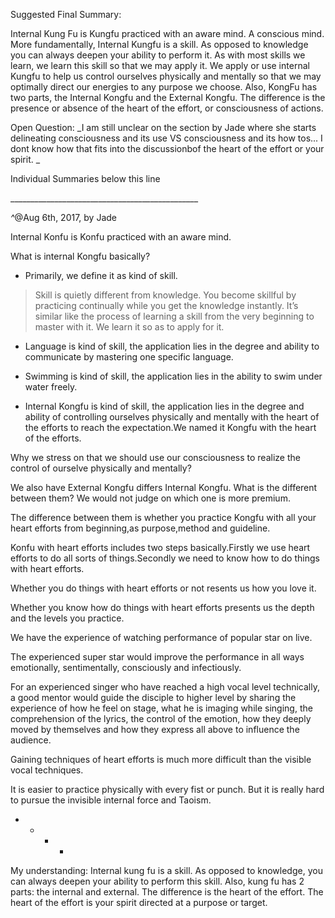 Suggested Final Summary:

Internal Kung Fu is Kungfu practiced with an aware mind. A conscious mind. More fundamentally, Internal Kungfu is a skill. As opposed to knowledge you can always deepen your ability to perform it. As with most skills we learn, we learn this skill so that we may apply it. We apply or use internal Kungfu to help us control ourselves physically and mentally so that we may optimally direct our energies to any purpose we choose. Also, KongFu has two parts, the Internal Kongfu and the External Kongfu. The difference is the presence or absence of the heart of the effort, or consciousness of actions.

Open Question: _I am still unclear on the section by Jade where she starts delineating consciousness and its use VS consciousness and its how tos... I dont know how that fits into the discussionbof the heart of the effort or your spirit. _

Individual Summaries below this line

\_\_\_\_\_\_\_\_\_\_\_\_\_\_\_\_\_\_\_\_\_\_\_\_\_\_\_\_\_\_\_\_\_\_\_\_\_\_\_\_\_\_\_\_\_\_\_

_^_@Aug 6th, 2017, by Jade

Internal Konfu is Konfu practiced with an aware mind.

What is internal Kongfu basically?

* Primarily, we define it as kind of skill.  

> Skill is quietly different from knowledge. You become skillful by practicing continually while you get the knowledge instantly. It’s similar like the process of learning a skill from the very beginning to master with it. We learn it so as to apply for it.

* Language is kind of skill, the application lies in the degree and ability to communicate by mastering one specific language.

* Swimming is kind of skill, the application lies in the ability to swim under water freely.

* Internal Kongfu is kind of skill, the application lies in the degree and ability of controlling ourselves physically and mentally with the heart of the efforts to reach the expectation.We named it Kongfu with the heart of the efforts.

Why we stress on that we should use our consciousness to realize the control of ourselve physically and mentally?

We also have External Kongfu differs Internal Kongfu. What is the different between them? We would not judge on which one is more premium.

The difference between them is whether you practice Kongfu with all your heart efforts from beginning,as purpose,method and guideline.

Konfu with heart efforts includes two steps basically.Firstly we use heart efforts to do all sorts of things.Secondly we need to know how to do things with heart efforts.

Whether you do things with heart efforts or not resents us how you love it.

Whether you know how do things with heart efforts presents us the depth and the levels you practice.

We have the experience of watching performance of popular star on live.

The experienced super star would improve the performance in all ways emotionally, sentimentally, consciously and infectiously.

For an experienced singer who have reached a high vocal level technically, a good mentor would guide the disciple to higher level by sharing the experience of how he feel on stage, what he is imaging while singing, the comprehension of the lyrics, the control of the emotion, how they deeply moved by themselves and how they express all above to influence the audience.

Gaining techniques of heart efforts is much more difficult than the visible vocal techniques.

It is easier to practice physically with every fist or punch. But it is really hard to pursue the invisible internal force and Taoism.

* * * -

My understanding: Internal kung fu is a skill. As opposed to knowledge, you can always deepen your ability to perform this skill. Also, kung fu has 2 parts: the internal and external. The difference is the heart of the effort. The heart of the effort is your spirit directed at a purpose or target.

